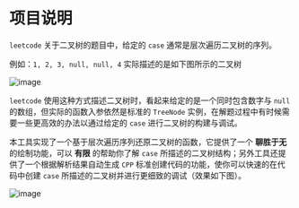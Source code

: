 # 项目说明
`leetcode` 关于二叉树的题目中，给定的 `case` 通常是层次遍历二叉树的序列。

例如：`1, 2, 3, null, null, 4` 实际描述的是如下图所示的二叉树

![image](https://user-images.githubusercontent.com/48373109/175571586-a7220c51-d36f-4b0e-a354-24279ca94dde.png)

`leetcode` 使用这种方式描述二叉树时，看起来给定的是一个同时包含数字与 `null` 的数组，但实际的函数入参依然是标准的 `TreeNode` 实例，在解题过程中有时候需要一些更高效的办法以通过给定的 `case` 进行二叉树的构建与调试。

本工具实现了一个基于层次遍历序列还原二叉树的函数，它提供了一个 **聊胜于无** 的绘制功能，可以 **有限** 的帮助你了解 `case` 所描述的二叉树结构；另外工具还提供了一个根据解析结果自动生成 `CPP` 标准创建代码的功能，使你可以快速的在代码中创建 `case` 所描述的二叉树并进行更细致的调试（效果如下图）。

![image](https://user-images.githubusercontent.com/48373109/175572598-399e9cc2-10e9-4268-a687-7e2c1920fd30.png)
